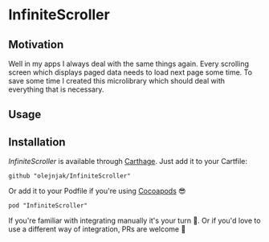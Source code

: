 # InfiniteScroller

## Motivation

Well in my apps I always deal with the same things again. Every scrolling screen which displays paged data needs to load next page some time. To save some time I created this microlibrary which should deal with everything that is necessary. 

## Usage

## Installation

_InfiniteScroller_ is available through [Carthage](https://github.com/Carthage/Carthage). Just add it to your Cartfile:

```
github "olejnjak/InfiniteScroller"
```

Or add it to your Podfile if you're using [Cocoapods](https://cocoapods.org) 😎

```
pod "InfiniteScroller"
```

If you're familiar with integrating manually it's your turn 🙂. Or if you'd love to use a different way of integration, PRs are welcome 🙂
